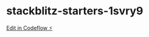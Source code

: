 # stackblitz-starters-1svry9

[Edit in Codeflow ⚡️](https://stackblitz.com/~/github.com/Maxwell-Joe/stackblitz-starters-1svry9)